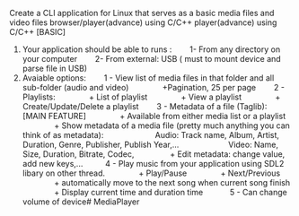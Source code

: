 Create a CLI application for Linux that serves as a basic media files and video files browser/player(advance) using C/C++ player(advance) using C/C++
[BASIC]
1. Your application should be able to runs :
  1- From any directory on your computer
  2- From external: USB ( must to mount device and parse file in USB) 
2. Avaiable options:
  1 - View list of media files in that folder and all sub-folder (audio and video)
    +Pagination, 25 per page
  2 - Playlists:
    + List of playlist
    + View a playlist
    + Create/Update/Delete a playlist
  3 - Metadata of a file (Taglib): [MAIN FEATURE]
    + Available from either media list or a playlist
    + Show metadata of a media file (pretty much anything you can think of as metadata): 
      Audio: Track name, Album, Artist, Duration, Genre, Publisher, Publish Year,...
      Video: Name, Size, Duration, Bitrate, Codec, 
    + Edit metadata: change value, add new keys,...
 
  4 - Play music from your application using SDL2 libary on other thread.
    + Play/Pause
    + Next/Previous
    + automatically move to the next song when current song finish
    + Display current time and duration time
 
 
  5 - Can change volume of device# MediaPlayer
